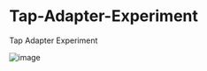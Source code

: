 # Tap-Adapter-Experiment
Tap Adapter Experiment

![image](https://github.com/abelykh0/Tap-Adapter-Experiment/assets/11560318/b2fdc1f9-ea42-4bc7-b58a-fc97e63f3571)

